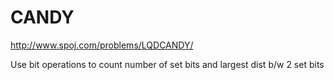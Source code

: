 CANDY
======
http://www.spoj.com/problems/LQDCANDY/

Use bit operations to count number of set bits and largest dist b/w 2 set bits
